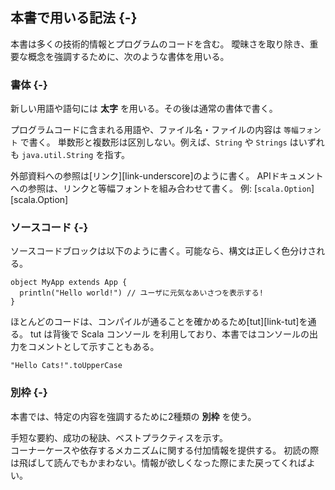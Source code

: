 ## 本書で用いる記法 {-}

本書は多くの技術的情報とプログラムのコードを含む。
曖昧さを取り除き、重要な概念を強調するために、次のような書体を用いる。

### 書体 {-}

新しい用語や語句には **太字** を用いる。その後は通常の書体で書く。

プログラムコードに含まれる用語や、ファイル名・ファイルの内容は `等幅フォント` で書く。
単数形と複数形は区別しない。例えば、`String` や `Strings` はいずれも `java.util.String` を指す。

外部資料への参照は[リンク][link-underscore]のように書く。
APIドキュメントへの参照は、リンクと等幅フォントを組み合わせて書く。
例: [`scala.Option`][scala.Option]

### ソースコード {-}

ソースコードブロックは以下のように書く。可能なら、構文は正しく色分けされる。

```tut:book:silent
object MyApp extends App {
  println("Hello world!") // ユーザに元気なあいさつを表示する!
}
```

ほとんどのコードは、コンパイルが通ることを確かめるため[tut][link-tut]を通る。
tut は背後で Scala コンソール を利用しており、本書ではコンソールの出力をコメントとして示すこともある。

```tut:book
"Hello Cats!".toUpperCase
```

### 別枠 {-}

本書では、特定の内容を強調するために2種類の **別枠** を使う。

<div class="callout callout-info">
手短な要約、成功の秘訣、ベストプラクティスを示す。
</div>

<div class="callout callout-warning">
コーナーケースや依存するメカニズムに関する付加情報を提供する。
初読の際は飛ばして読んでもかまわない。情報が欲しくなった際にまた戻ってくればよい。
</div>

